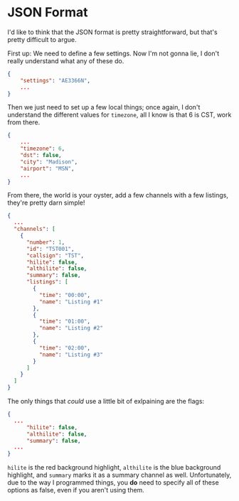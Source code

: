 # JSON Format

I'd like to think that the JSON format is pretty straightforward, but that's pretty
difficult to argue.

First up: We need to define a few settings. Now I'm not gonna lie, I don't really
understand what any of these do.

```json
{
    "settings": "AE3366N",
    ...
}
```

Then we just need to set up a few local things; once again, I don't understand the
different values for `timezone`, all I know is that 6 is CST, work from there.

```json
{
    ...
    "timezone": 6,
    "dst": false,
    "city": "Madison",
    "airport": "MSN",
    ...
}
```

From there, the world is your oyster, add a few channels with a few listings,
they're pretty darn simple!

```json
{
  ...
  "channels": [
    {
      "number": 1,
      "id": "TST001",
      "callsign": "TST",
      "hilite": false,
      "althilite": false,
      "summary": false,
      "listings": [
        {
          "time": "00:00",
          "name": "Listing #1"
        },
        {
          "time": "01:00",
          "name": "Listing #2"
        },
        {
          "time": "02:00",
          "name": "Listing #3"
        }
      ]
    }
  ]
}
```

The only things that *could* use a little bit of exlpaining are the flags:
```json
{
  ...
      "hilite": false,
      "althilite": false,
      "summary": false,
  ...
}
```

`hilite` is the red background highlight, `althilite` is the blue background highlight, 
and `summary` marks it as a summary channel as well. Unfortunately, due to the way I 
programmed things, you **do** need to specify all of these options as false, even if
you aren't using them.